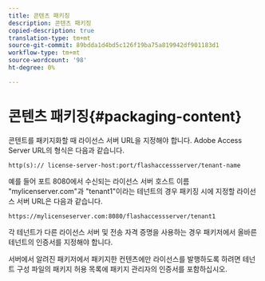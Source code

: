 ```yaml
---
title: 콘텐츠 패키징
description: 콘텐츠 패키징
copied-description: true
translation-type: tm+mt
source-git-commit: 89bdda1d4bd5c126f19ba75a819942df901183d1
workflow-type: tm+mt
source-wordcount: '98'
ht-degree: 0%

---
```



# 콘텐츠 패키징{#packaging-content}

콘텐트를 패키지화할 때 라이선스 서버 URL을 지정해야 합니다. Adobe Access Server URL의 형식은 다음과 같습니다.

```
http(s):// license-server-host:port/flashaccessserver/tenant-name
```

예를 들어 포트 8080에서 수신되는 라이선스 서버 호스트 이름 &quot;mylicenserver.com&quot;과 &quot;tenant1&quot;이라는 테넌트의 경우 패키징 시에 지정할 라이선스 서버 URL은 다음과 같습니다.

```
https://mylicenseserver.com:8080/flashaccessserver/tenant1
```

각 테넌트가 다른 라이선스 서버 및 전송 자격 증명을 사용하는 경우 패키저에서 올바른 테넌트의 인증서를 지정해야 합니다.

서버에서 알려진 패키저에서 패키지한 컨텐츠에만 라이선스를 발행하도록 하려면 테넌트 구성 파일의 패키지 허용 목록에 패키지 관리자의 인증서를 포함하십시오.
